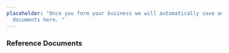 ```yaml
---
placeholder: "Once you form your business we will automatically save any related
  documents here. "
---
```


### Reference Documents
